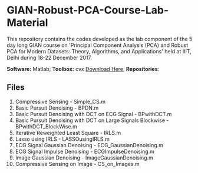 # GIAN-Robust-PCA-Course-Lab-Material
This repository contains the codes developed as the lab component of the 5 day long GIAN course on 'Principal Component Analysis (PCA) and Robust PCA for Modern Datasets: Theory, Algorithms, and Applications' held at IIIT, Delhi during 18-22 December 2017.


**Software:** Matlab;
**Toolbox:** cvx [Download Here](http://cvxr.com/cvx/download/);
**Repositories**:

## Files

1. Compressive Sensing - Simple_CS.m
2. Basic Pursuit Denoising - BPDN.m
3. Basic Pursuit Denoising with DCT on ECG Signal - BPwithDCT.m
4. Basic Pursuit Denoising with DCT on Large Signals Blockwise - BPwithDCT_BlockWise.m
5. Iterative Reweighted Least Square - IRLS.m
6. Lasso using IRLS - LASSOusingIRLS.m
7. ECG Signal Gaussian Denoising - ECG_GaussianDenoising.m
8. ECG Signal Impulse Denoising - ECGImpulseDenoising.m
9. Image Gaussian Denoising - ImageGaussianDenoising.m
10. Compressive Sensing on Image - CS_on_Images.m
